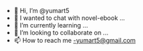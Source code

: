 - 👋 Hi, I’m @yumart5
- 👀 I wanted to chat with novel-ebook ...
- 🌱 I’m currently learning ...
- 💞️ I’m looking to collaborate on ...
- 📫 How to reach me -yumart5@gmail.com

<!---
yumart5/yumart5 is a ✨ special ✨ repository because its `README.md` (this file) appears on your GitHub profile.
You can click the Preview link to take a look at your changes.
--->
